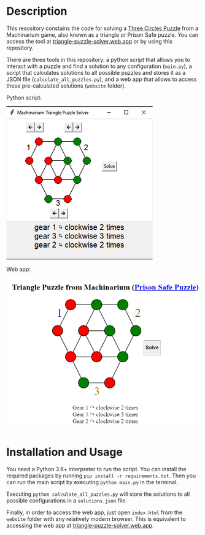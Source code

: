 # Description

This resository constains the code for solving a [Three Circles Puzzle](https://machinarium.fandom.com/wiki/Prison_Safe_Puzzle) from a Machinarium game, also known as a triangle or Prison Safe puzzle. You can access the tool at [triangle-puzzle-solver.web.app](https://triangle-puzzle-solver.web.app) or by using this repository.

There are three tools in this repository: a python script that allows you to interact with a puzzle and find a solution to any configuration (`main.py`), a script that calculates solutions to all possible puzzles and stores it as a JSON file (`calculate_all_puzzles.py`), and a web app that allows to access these pre-calculated solutions (`website` folder).

Python script:

![Example of a main python script](/images/puzzle_code.png "Main app")

Web app:

![Example of a web app](/images/puzzle_website.png "Wev app")

# Installation and Usage

You need a Python 3.6+ interpreter to run the script. You can install the required packages by running `pip install -r requirements.txt`. Then you can run the main script by executing 
`python main.py` in the terminal.

Executing `python calculate_all_puzzles.py` will store the solutions to all possible configurations in a `solutions.json` file.

Finally, in order to access the web app, just open `index.html` from the `website` folder with any relatively modern browser. This is equivalent to accessing the web app at [triangle-puzzle-solver.web.app](https://triangle-puzzle-solver.web.app).